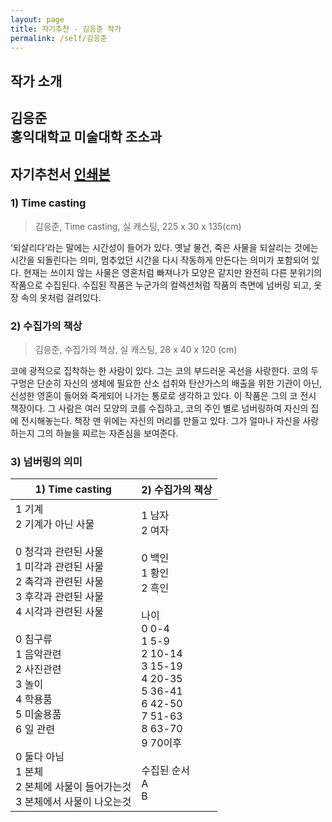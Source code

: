 ```yaml
---
layout: page
title: 자기추천 - 김응준 작가
permalink: /self/김응준
---
```



## 작가 소개
김응준     
홍익대학교 미술대학 조소과  
-------------------------  

## 자기추천서 [인쇄본](https://drive.google.com/open?id=1ouV-ueQXOfdZQ9d_VzDQD-PzCkKgmZkp)

### 1)	Time casting  
> 김응준, Time casting, 실 캐스팅, 225 x 30 x 135(cm)   

‘되살리다’라는 말에는 시간성이 들어가 있다. 옛날 물건, 죽은 사물을 되살리는 것에는 시간을 되돌린다는 의미, 멈추었던 시간을 다시 작동하게 만든다는 의미가 포함되어 있다. 현재는 쓰이지 않는 사물은 영혼처럼 빠져나가 모양은 같지만 완전히 다른 분위기의 작품으로 수집된다. 수집된 작품은 누군가의 컬렉션처럼 작품의 측면에 넘버링 되고, 옷장 속의 옷처럼 걸려있다.  

### 2)	수집가의 책상  
> 김응준, 수집가의 책상, 실 캐스팅, 28 x 40 x 120 (cm)   

코에 광적으로 집착하는 한 사람이 있다. 그는 코의 부드러운 곡선을 사랑한다. 코의 두 구멍은 단순히 자신의 생체에 필요한 산소 섭취와 탄산가스의 배출을 위한 기관이 아닌, 신성한 영혼이 들어와 죽게되어 나가는 통로로 생각하고 있다. 이 작품은 그의 코 전시 책장이다. 그 사람은 여러 모양의 코를 수집하고, 코의 주인 별로 넘버링하여 자신의 집에 전시해놓는다. 책장 맨 위에는 자신의 머리를 만들고 있다. 그가 얼마나 자신을 사랑하는지 그의 하늘을 찌르는 자존심을 보여준다.  

### 3)	넘버링의 의미  
   
| 1) Time casting | 2) 수집가의 책상 |  
|-----------------|-----------------|  
| 1 기계<br />2 기계가 아닌 사물<br /><br />0 청각과 관련된 사물<br />1 미각과 관련된 사물<br />2 촉각과 관련된 사물<br />3 후각과 관련된 사물<br />4 시각과 관련된 사물<br /><br />0 침구류<br />1 음악관련<br />2 사진관련<br />3 놀이<br />4 학용품<br />5 미술용품<br />6 일 관련<br /><br />0 둘다 아님<br />1 본체<br />2 본체에 사물이 들어가는것<br />3 본체에서 사물이 나오는것 | 1 남자<br />2 여자<br /><br />0 백인<br />1 황인<br />2 흑인<br /><br />나이<br />0 0-4<br />1 5-9<br />2 10-14<br />3 15-19<br />4 20-35<br />5 36-41<br />6 42-50<br />7 51-63<br />8 63-70<br />9 70이후<br /><br />수집된 순서<br />A<br />B |  
   
